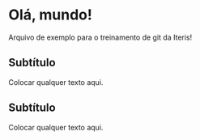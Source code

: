 # Olá, mundo! 

Arquivo de exemplo para o treinamento de git da Iteris!

## Subtítulo

Colocar qualquer texto aqui.

## Subtítulo

Colocar qualquer texto aqui.
